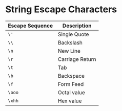 # String Escape Characters

| Escape Sequence | Description |
|-----------------|-------------|
| `\'` | Single Quote |
| `\\` | Backslash |
| `\n` | New Line |
| `\r` | Carriage Return |
| `\t` | Tab |
| `\b` | Backspace |
| `\f` | Form Feed |
| `\ooo` | Octal value |
| `\xhh` | Hex value |